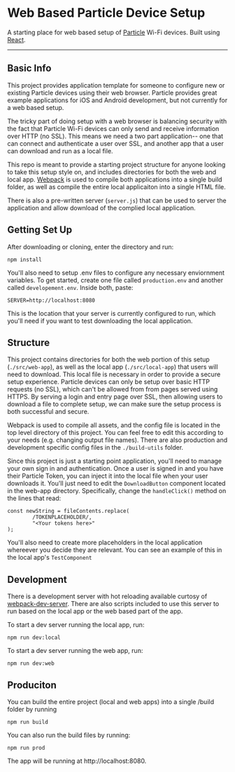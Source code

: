 # Web Based Particle Device Setup

A starting place for web based setup of [Particle](https://www.particle.io/) Wi-Fi devices. Built using [React](https://reactjs.org/).

---

## Basic Info

This project provides application template for someone to configure new or existing Particle devices using their web browser. Particle provides great example applications for iOS and Android development, but not currently for a web based setup.

The tricky part of doing setup with a web browser is balancing security with the fact that Particle Wi-Fi devices can only send and receive information over HTTP (no SSL). This means we need a two part application-- one that can connect and authenticate a user over SSL, and another app that a user can download and run as a local file.

This repo is meant to provide a starting project structure for anyone looking to take this setup style on, and includes directories for both the web and local app. [Webpack](https://webpack.js.org/) is used to compile both applications into a single build folder, as well as compile the entire local applicaiton into a single HTML file.

There is also a pre-written server (`server.js`) that can be used to server the application and allow download of the complied local application.

## Getting Set Up

After downloading or cloning, enter the directory and run:

```
npm install
```

You'll also need to setup .env files to configure any necessary enviornment variables. To get started, create one file called `production.env` and another called `developement.env`. Inside both, paste:

```
SERVER=http://localhost:8080
```

This is the location that your server is currently configured to run, which you'll need if you want to test downloading the local application.

## Structure

This project contains directories for both the web portion of this setup (`./src/web-app`), as well as the local app (`./src/local-app`) that users will need to download. This local file is necessary in order to provide a secure setup experience. Particle devices can only be setup over basic HTTP requests (no SSL), which can't be allowed from from pages served using HTTPS. By serving a login and entry page over SSL, then allowing users to download a file to complete setup, we can make sure the setup process is both successful and secure.

Webpack is used to compile all assets, and the config file is located in the top level directory of this project. You can feel free to edit this according to your needs (e.g. changing output file names). There are also production and development specific config files in the `./build-utils` folder.

Since this project is just a starting point application, you'll need to manage your own sign in and authentication. Once a user is signed in and you have their Particle Token, you can inject it into the local file when your user downloads it. You'll just need to edit the `DownloadButton` component located in the web-app directory. Specifically, change the `handleClick()` method on the lines that read:

```
const newString = fileContents.replace(
        /TOKENPLACEHOLDER/,
        "<Your tokens here>"
);
```

You'll also need to create more placeholders in the local application whereever you decide they are relevant. You can see an example of this in the local app's `TestComponent`

## Development

There is a development server with hot reloading available curtosy of [webpack-dev-server](https://github.com/webpack/webpack-dev-server). There are also scripts included to use this server to run based on the local app or the web based part of the app.

To start a dev server running the local app, run:

```
npm run dev:local
```

To start a dev server running the web app, run:

```
npm run dev:web
```

## Produciton

You can build the entire project (local and web apps) into a single /build folder by running

```
npm run build
```

You can also run the build files by running:

```
npm run prod
```

The app will be running at http://localhost:8080.
